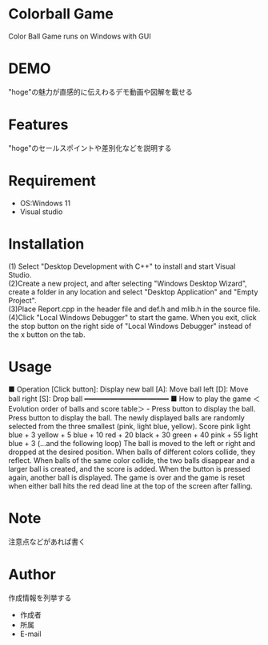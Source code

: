 # Colorball Game

Color Ball Game runs on Windows with GUI

# DEMO

"hoge"の魅力が直感的に伝えわるデモ動画や図解を載せる

# Features

"hoge"のセールスポイントや差別化などを説明する

# Requirement



* OS:Windows 11
* Visual studio

# Installation

(1) Select "Desktop Development with C++" to install and start Visual Studio.  
(2)Create a new project, and after selecting "Windows Desktop Wizard", create a folder in any location and select "Desktop Application" and "Empty Project".  
(3)Place Report.cpp in the header file and def.h and mlib.h in the source file.  
(4)Click "Local Windows Debugger" to start the game. When you exit, click the stop button on the right side of "Local Windows Debugger" instead of the x button on the tab.  

# Usage

■ Operation 
[Click <next> button]: Display new ball 
[A]: Move ball left 
[D]: Move ball right 
[S]: Drop ball 
━━━━━━━━━━━━━━━━━━━━ 
■ How to play the game ＜Evolution order of balls and score table＞ - Press <next> button to display the ball. Press <next> button to display the ball. The newly displayed balls are randomly selected from the three smallest (pink, light blue, yellow).
Score pink light blue + 3 yellow + 5 blue + 10 red + 20 black + 30 green + 40 pink + 55 light blue + 3 (...and the following loop)
The ball is moved to the left or right and dropped at the desired position. When balls of different colors collide, they reflect. When balls of the same color collide, the two balls disappear and a larger ball is created, and the score is added. When the <next> button is pressed again, another ball is displayed. The game is over and the game is reset when either ball hits the red dead line at the top of the screen after falling.

# Note

注意点などがあれば書く

# Author

作成情報を列挙する

* 作成者
* 所属
* E-mail

